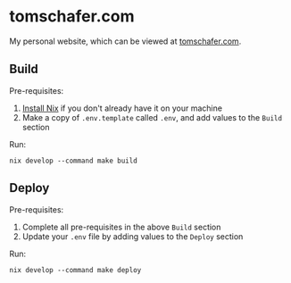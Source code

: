 # tomschafer.com

My personal website, which can be viewed at [tomschafer.com](https://tomschafer.com/).

## Build

Pre-requisites:

1. [Install Nix](https://nixos.org/download/) if you don't already have it on your machine
1. Make a copy of `.env.template` called `.env`, and add values to the `Build` section

Run:

```
nix develop --command make build
```

## Deploy

Pre-requisites:

1. Complete all pre-requisites in the above `Build` section
1. Update your `.env` file by adding values to the `Deploy` section

Run:

```
nix develop --command make deploy
```
